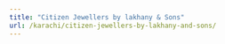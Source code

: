 ```yaml
---
title: "Citizen Jewellers by lakhany & Sons"
url: /karachi/citizen-jewellers-by-lakhany-and-sons/
---
```

